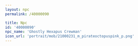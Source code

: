 ```yaml
---
layout: npc
permalink: /40000090

title: Npc
id: '40000090'
npc_name: 'Ghostly Hexapus Crewman'
icon_url: 'portrait/mob/21000231_m_pirateoctopuspink_p.png'
---
```


